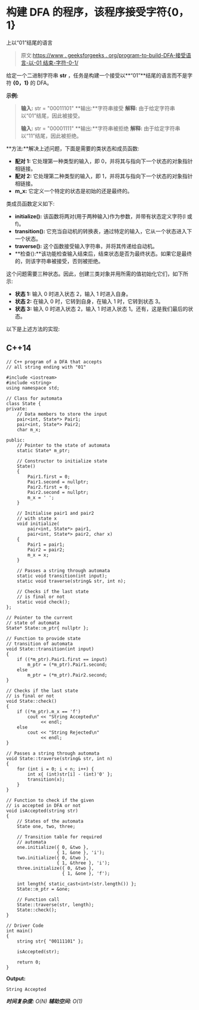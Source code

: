 # 构建 DFA 的程序，该程序接受字符{0，1}

上以“01”结尾的语言

> 原文:[https://www . geeksforgeeks . org/program-to-build-DFA-接受语言-以-01 结束-字符-0-1/](https://www.geeksforgeeks.org/program-to-build-dfa-that-accepts-the-languages-ending-with-01-over-the-characters-0-1/)

给定一个二进制字符串 **str** ，任务是构建一个接受以**“01”**结尾的语言而不是字符 **{0，1}** 的 DFA。

**示例:**

> **输入:** str = "00011101"
> **输出:**字符串接受
> **解释:**
> 由于给定字符串以“01”结尾，因此被接受。
> 
> **输入:** str = "00001111"
> **输出:**字符串被拒绝
> **解释:**
> 由于给定字符串以“11”结尾，因此被拒绝。

**方法:**解决上述问题，下面是需要的类状态和成员函数:

*   **配对 1:** 它处理第一种类型的输入，即 0，并将其与指向下一个状态的对象指针相链接。
*   **配对 2:** 它处理第二种类型的输入，即 1，并将其与指向下一个状态的对象指针相链接。
*   **m_x:** 它定义一个特定的状态是初始的还是最终的。

类成员函数定义如下:

*   **initialize():** 该函数将两对(用于两种输入)作为参数，并带有状态定义字符(I 或 f)。
*   **transition():** 它充当自动机的转换表，通过特定的输入，它从一个状态进入下一个状态。
*   **traverse():** 这个函数接受输入字符串，并将其传递给自动机。
*   **检查():**该功能检查输入结束后，结束状态是否为最终状态。如果它是最终的，则该字符串被接受，否则被拒绝。

这个问题需要三种状态。因此，创建三类对象并用所需的值初始化它们，如下所示:

*   **状态 1:** 输入 0 时进入状态 2，输入 1 时进入自身。
*   **状态 2:** 在输入 0 时，它转到自身，在输入 1 时，它转到状态 3。
*   **状态 3:** 输入 0 时进入状态 2，输入 1 时进入状态 1。还有，这是我们最后的状态。

以下是上述方法的实现:

## C++14

```
// C++ program of a DFA that accepts
// all string ending with "01"

#include <iostream>
#include <string>
using namespace std;

// Class for automata
class State {
private:
    // Data members to store the input
    pair<int, State*> Pair1;
    pair<int, State*> Pair2;
    char m_x;

public:
    // Pointer to the state of automata
    static State* m_ptr;

    // Constructor to initialize state
    State()
    {
        Pair1.first = 0;
        Pair1.second = nullptr;
        Pair2.first = 0;
        Pair2.second = nullptr;
        m_x = ' ';
    }

    // Initialise pair1 and pair2
    // with state x
    void initialize(
        pair<int, State*> pair1,
        pair<int, State*> pair2, char x)
    {
        Pair1 = pair1;
        Pair2 = pair2;
        m_x = x;
    }

    // Passes a string through automata
    static void transition(int input);
    static void traverse(string& str, int n);

    // Checks if the last state
    // is final or not
    static void check();
};

// Pointer to the current
// state of automata
State* State::m_ptr{ nullptr };

// Function to provide state
// transition of automata
void State::transition(int input)
{
    if ((*m_ptr).Pair1.first == input)
        m_ptr = (*m_ptr).Pair1.second;
    else
        m_ptr = (*m_ptr).Pair2.second;
}

// Checks if the last state
// is final or not
void State::check()
{
    if ((*m_ptr).m_x == 'f')
        cout << "String Accepted\n"
             << endl;
    else
        cout << "String Rejected\n"
             << endl;
}

// Passes a string through automata
void State::traverse(string& str, int n)
{
    for (int i = 0; i < n; i++) {
        int x{ (int)str[i] - (int)'0' };
        transition(x);
    }
}

// Function to check if the given
// is accepted in DFA or not
void isAccepted(string str)
{
    // States of the automata
    State one, two, three;

    // Transition table for required
    // automata
    one.initialize({ 0, &two },
                   { 1, &one }, 'i');
    two.initialize({ 0, &two },
                   { 1, &three }, 'i');
    three.initialize({ 0, &two },
                     { 1, &one }, 'f');

    int length{ static_cast<int>(str.length()) };
    State::m_ptr = &one;

    // Function call
    State::traverse(str, length);
    State::check();
}

// Driver Code
int main()
{
    string str{ "00111101" };

    isAccepted(str);

    return 0;
}
```

**Output:**

```
String Accepted

```

***时间复杂度:** O(N)
**辅助空间:** O(1)*